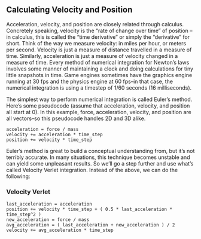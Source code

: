## Calculating Velocity and Position
Acceleration, velocity, and position are closely related through calculus. Concretely speaking, velocity is the “rate of change over time” of position – in calculus, this is called the “time derivative” or simply the “derivative” for short. Think of the way we measure velocity: in miles per hour, or meters per second. Velocity is just a measure of distance travelled in a measure of time. Similarly, acceleration is just a measure of velocity changed in a measure of time.
Every method of numerical integration for Newton’s laws involves some manner of maintaining a clock and doing calculations for tiny little snapshots in time. Game engines sometimes have the graphics engine running at 30 fps and the physics engine at 60 fps–in that case, the numerical integration is using a timestep of 1/60 seconds (16 milliseconds).

The simplest way to perform numerical integration is called Euler’s method. Here’s some pseudocode (assume that acceleration, velocity, and position all start at 0). In this example, force, acceleration, velocity, and position are all vectors–so this pseudocode handles 2D and 3D alike.

```
acceleration = force / mass
velocity += acceleration * time_step
position += velocity * time_step

```

Euler’s method is great to build a conceptual understanding from, but it’s not terribly accurate. In many situations, this technique becomes unstable and can yield some unpleasant results. So we’ll go a step further and use what’s called Velocity Verlet integration. Instead of the above, we can do the following:

### Velocity Verlet
```
last_acceleration = acceleration
position += velocity * time_step + ( 0.5 * last_acceleration * time_step^2 )
new_acceleration = force / mass 
avg_acceleration = ( last_acceleration + new_acceleration ) / 2
velocity += avg_acceleration * time_step
```

